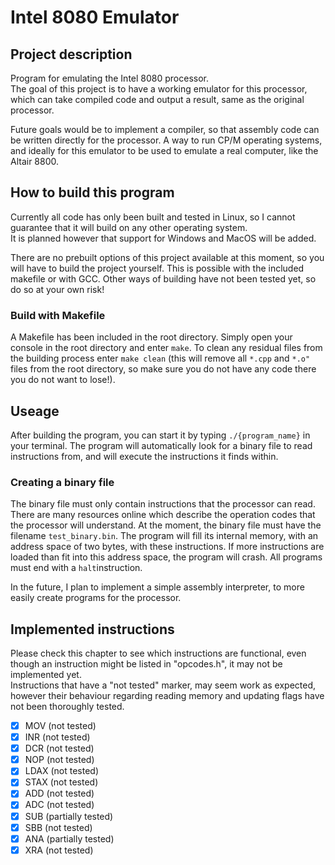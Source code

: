 # Intel 8080 Emulator

## Project description

Program for emulating the Intel 8080 processor.\
The goal of this project is to have a working emulator for this processor, which can take compiled code and output a result, same as the original processor.

Future goals would be to implement a compiler, so that assembly code can be written directly for the processor. A way to run CP/M operating systems, and ideally for this emulator to be used to emulate a real computer, like the Altair 8800.

## How to build this program

Currently all code has only been built and tested in Linux, so I cannot guarantee that it will build on any other operating system.\
It is planned however that support for Windows and MacOS will be added.

There are no prebuilt options of this project available at this moment, so you will have to build the project yourself. This is possible with the included makefile or with GCC. Other ways of building have not been tested yet, so do so at your own risk!

### Build with Makefile

A Makefile has been included in the root directory. Simply open your console in the root directory and enter `make`. To clean any residual files from the building process enter `make clean` (this will remove all `*.cpp` and `*.o"` files from the root directory, so make sure you do not have any code there you do not want to lose!).

## Useage

After building the program, you can start it by typing `./{program_name}` in your terminal. The program will automatically look for a binary file to read instructions from, and will execute the instructions it finds within.

### Creating a binary file

The binary file must only contain instructions that the processor can read. There are many resources online which describe the operation codes that the processor will understand. At the moment, the binary file must have the filename `test_binary.bin`. The program will fill its internal memory, with an address space of two bytes, with these instructions. If more instructions are loaded than fit into this address space, the program will crash. All programs must end with a `halt`instruction.

In the future, I plan to implement a simple assembly interpreter, to more easily create programs for the processor.

## Implemented instructions

Please check this chapter to see which instructions are functional, even though an instruction might be listed in "opcodes.h", it may not be implemented yet.\
Instructions that have a "not tested" marker, may seem work as expected, however their behaviour regarding reading memory and updating flags have not been thoroughly tested.

- [x] MOV (not tested)
- [x] INR (not tested)
- [x] DCR (not tested)
- [x] NOP (not tested)
- [x] LDAX (not tested)
- [x] STAX (not tested)
- [x] ADD (not tested)
- [x] ADC (not tested)
- [x] SUB (partially tested)
- [x] SBB (not tested)
- [x] ANA (partially tested)
- [x] XRA (not tested)